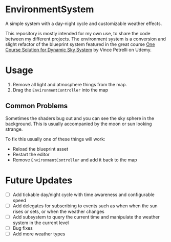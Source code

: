 # EnvironmentSystem
 A simple system with a day-night cycle and customizable weather effects. 

This repository is mostly intended for my own use, to share the code between my different projects. The environment system is a conversion and slight refactor of the blueprint system featured in the great course [One Course Solution for Dynamic Sky System](https://www.udemy.com/course/unreal-engine-5one-course-solution-for-sky-weather-system/) by Vince Petrelli on Udemy.

# Usage
1. Remove all light and atmosphere things from the map.
2. Drag the `EnvironmentController` into the map

## Common Problems
Sometimes the shaders bug out and you can see the sky sphere in the background. This is usually accompanied by the moon or sun looking strange.

To fix this usually one of these things will work:
- Reload the blueprint asset
- Restart the editor
- Remove `EnvironmentController` and add it back to the map

# Future Updates

 - [ ] Add tickable day/night cycle with time awareness and configurable speed
 - [ ] Add delegates for subscribing to events such as when when the sun rises or sets, or when the weather changes 
 - [ ] Add subsystem to query the current time and manipulate the weather system in the current level
 - [ ] Bug fixes
 - [ ] Add more weather types
